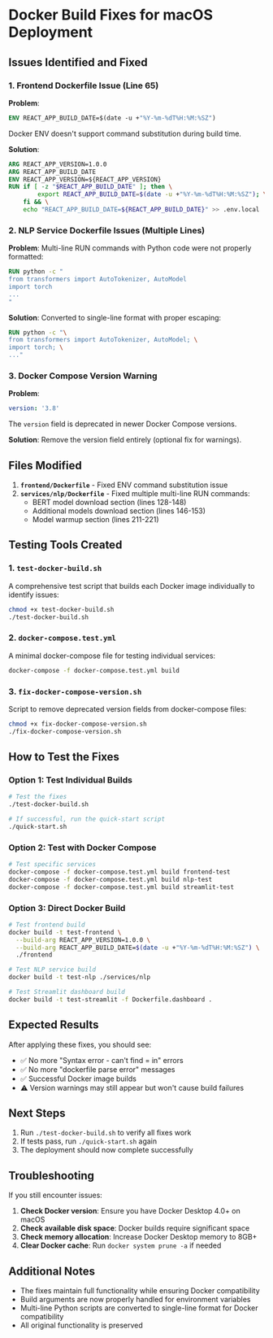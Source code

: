 # Docker Build Fixes for macOS Deployment

## Issues Identified and Fixed

### 1. Frontend Dockerfile Issue (Line 65)
**Problem**: 
```dockerfile
ENV REACT_APP_BUILD_DATE=$(date -u +"%Y-%m-%dT%H:%M:%SZ")
```
Docker ENV doesn't support command substitution during build time.

**Solution**: 
```dockerfile
ARG REACT_APP_VERSION=1.0.0
ARG REACT_APP_BUILD_DATE
ENV REACT_APP_VERSION=${REACT_APP_VERSION}
RUN if [ -z "$REACT_APP_BUILD_DATE" ]; then \
        export REACT_APP_BUILD_DATE=$(date -u +"%Y-%m-%dT%H:%M:%SZ"); \
    fi && \
    echo "REACT_APP_BUILD_DATE=${REACT_APP_BUILD_DATE}" >> .env.local
```

### 2. NLP Service Dockerfile Issues (Multiple Lines)
**Problem**: Multi-line RUN commands with Python code were not properly formatted:
```dockerfile
RUN python -c "
from transformers import AutoTokenizer, AutoModel
import torch
...
"
```

**Solution**: Converted to single-line format with proper escaping:
```dockerfile
RUN python -c "\
from transformers import AutoTokenizer, AutoModel; \
import torch; \
..."
```

### 3. Docker Compose Version Warning
**Problem**: 
```yaml
version: '3.8'
```
The `version` field is deprecated in newer Docker Compose versions.

**Solution**: Remove the version field entirely (optional fix for warnings).

## Files Modified

1. **`frontend/Dockerfile`** - Fixed ENV command substitution issue
2. **`services/nlp/Dockerfile`** - Fixed multiple multi-line RUN commands:
   - BERT model download section (lines 128-148)
   - Additional models download section (lines 146-153)
   - Model warmup section (lines 211-221)

## Testing Tools Created

### 1. `test-docker-build.sh`
A comprehensive test script that builds each Docker image individually to identify issues:
```bash
chmod +x test-docker-build.sh
./test-docker-build.sh
```

### 2. `docker-compose.test.yml`
A minimal docker-compose file for testing individual services:
```bash
docker-compose -f docker-compose.test.yml build
```

### 3. `fix-docker-compose-version.sh`
Script to remove deprecated version fields from docker-compose files:
```bash
chmod +x fix-docker-compose-version.sh
./fix-docker-compose-version.sh
```

## How to Test the Fixes

### Option 1: Test Individual Builds
```bash
# Test the fixes
./test-docker-build.sh

# If successful, run the quick-start script
./quick-start.sh
```

### Option 2: Test with Docker Compose
```bash
# Test specific services
docker-compose -f docker-compose.test.yml build frontend-test
docker-compose -f docker-compose.test.yml build nlp-test
docker-compose -f docker-compose.test.yml build streamlit-test
```

### Option 3: Direct Docker Build
```bash
# Test frontend build
docker build -t test-frontend \
  --build-arg REACT_APP_VERSION=1.0.0 \
  --build-arg REACT_APP_BUILD_DATE=$(date -u +"%Y-%m-%dT%H:%M:%SZ") \
  ./frontend

# Test NLP service build
docker build -t test-nlp ./services/nlp

# Test Streamlit dashboard build
docker build -t test-streamlit -f Dockerfile.dashboard .
```

## Expected Results

After applying these fixes, you should see:
- ✅ No more "Syntax error - can't find = in" errors
- ✅ No more "dockerfile parse error" messages
- ✅ Successful Docker image builds
- ⚠️ Version warnings may still appear but won't cause build failures

## Next Steps

1. Run `./test-docker-build.sh` to verify all fixes work
2. If tests pass, run `./quick-start.sh` again
3. The deployment should now complete successfully

## Troubleshooting

If you still encounter issues:

1. **Check Docker version**: Ensure you have Docker Desktop 4.0+ on macOS
2. **Check available disk space**: Docker builds require significant space
3. **Check memory allocation**: Increase Docker Desktop memory to 8GB+
4. **Clear Docker cache**: Run `docker system prune -a` if needed

## Additional Notes

- The fixes maintain full functionality while ensuring Docker compatibility
- Build arguments are now properly handled for environment variables
- Multi-line Python scripts are converted to single-line format for Docker compatibility
- All original functionality is preserved